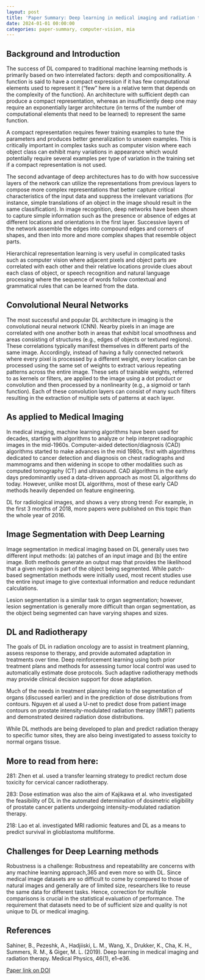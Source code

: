 ```yaml
---
layout: post
title: 'Paper Summary: Deep learning in medical imaging and radiation therapy'
date: 2024-01-01 00:00:00
categories: paper-summary, computer-vision, mia
---
```


## Background and Introduction

The success of DL compared to traditional machine learning methods is primarily based on two interrelated factors: depth and compositionality. A function is said to have a compact expression if it has few computational elements used to represent it (“few” here is a relative term that depends on the complexity of the function). An architecture with sufficient depth can produce a compact representation, whereas an insufficiently deep one may require an exponentially larger architecture (in terms of the number of computational elements that need to be learned) to represent the same function.

A compact representation requires fewer training examples to tune the parameters and produces better generalization to unseen examples. This is critically important in complex tasks such as computer vision where each object class can exhibit many variations in appearance which would potentially require several examples per type of variation in the training set if a compact representation is not used. 

The second advantage of deep architectures has to do with how successive layers of the network can utilize the representations from previous layers to compose more complex representations that better capture critical characteristics of the input data and suppress the irrelevant variations (for instance, simple translations of an object in the image should result in the same classification). In image recognition, deep networks have been shown to capture simple information such as the presence or absence of edges at different locations and orientations in the first layer. Successive layers of the network assemble the edges into compound edges and corners of shapes, and then into more and more complex shapes that resemble object parts. 

Hierarchical representation learning is very useful in complicated tasks such as computer vision where adjacent pixels and object parts are correlated with each other and their relative locations provide clues about each class of object, or speech recognition and natural language processing where the sequence of words follow contextual and grammatical rules that can be learned from the data.

## Convolutional Neural Networks

The most successful and popular DL architecture in imaging is the convolutional neural network (CNN). Nearby pixels in an image are correlated with one another both in areas that exhibit local smoothness and areas consisting of structures (e.g., edges of objects or textured regions). These correlations typically manifest themselves in different parts of the same image. Accordingly, instead of having a fully connected network where every pixel is processed by a different weight, every location can be processed using the same set of weights to extract various repeating patterns across the entire image. These sets of trainable weights, referred to as kernels or filters, are applied to the image using a dot product or convolution and then processed by a nonlinearity (e.g., a sigmoid or tanh function). Each of these convolution layers can consist of many such filters resulting in the extraction of multiple sets of patterns at each layer.

## As applied to Medical Imaging 

In medical imaging, machine learning algorithms have been used for decades, starting with algorithms to analyze or help interpret radiographic images in the mid-1960s. Computer-aided detection/diagnosis (CAD) algorithms started to make advances in the mid 1980s, first with algorithms dedicated to cancer detection and diagnosis on chest radiographs and mammograms and then widening in scope to other modalities such as computed tomography (CT) and ultrasound. CAD algorithms in the early days predominantly used a data-driven approach as most DL algorithms do today. However, unlike most DL algorithms, most of these early CAD methods heavily depended on feature engineering.

DL for radiological images, and shows a very strong trend: For example, in the first 3 months of 2018, more papers were published on this topic than the whole year of 2016.

## Image Segmentation with Deep Learning

Image segmentation in medical imaging based on DL generally uses two different input methods: (a) patches of an input image and (b) the entire image. Both methods generate an output map that provides the likelihood that a given region is part of the object being segmented. While patch-based segmentation methods were initially used, most recent studies use the entire input image to give contextual information and reduce redundant calculations.

Lesion segmentation is a similar task to organ segmentation; however, lesion segmentation is generally more difficult than organ segmentation, as the object being segmented can have varying shapes and sizes.

## DL and Radiotherapy

The goals of DL in radiation oncology are to assist in treatment planning, assess response to therapy, and provide automated adaptation in treatments over time. Deep reinforcement learning using both prior treatment plans and methods for assessing tumor local control was used to automatically estimate dose protocols. Such adaptive radiotherapy methods may provide clinical decision support for dose adaptation.

Much of the needs in treatment planning relate to the segmentation of organs (discussed earlier) and in the prediction of dose distributions from contours. Nguyen et al used a U-net to predict dose from patient image contours on prostate intensity-modulated radiation therapy (IMRT) patients and demonstrated desired radiation dose distributions.

While DL methods are being developed to plan and predict radiation therapy to specific tumor sites, they are also being investigated to assess toxicity to normal organs tissue. 

## More to read from here:

281: Zhen et al. used a transfer learning strategy to predict rectum dose toxicity for cervical cancer radiotherapy.

283: Dose estimation was also the aim of Kajikawa et al. who investigated the feasibility of DL in the automated determination of dosimetric eligibility of prostate cancer patients undergoing intensity-modulated radiation therapy.

218: Lao et al. investigated MRI radiomic features and DL as a means to predict survival in glioblastoma multiforme.

## Challenges for Deep Learning methods

Robustness is a challenge: Robustness and repeatability are concerns with any machine learning approach,365 and even more so with DL. Since medical image datasets are so difficult to come by compared to those of natural images and generally are of limited size, researchers like to reuse the same data for different tasks. Hence, correction for multiple comparisons is crucial in the statistical evaluation of performance. The requirement that datasets need to be of sufficient size and quality is not unique to DL or medical imaging.


References
------

Sahiner, B., Pezeshk, A., Hadjiiski, L. M., Wang, X., Drukker, K., Cha, K. H., Summers, R. M., & Giger, M. L. (2019). Deep learning in medical imaging and radiation therapy. Medical Physics, 46(1), e1–e36. 

[Paper link on DOI](https://doi.org/10.1002/mp.13264)